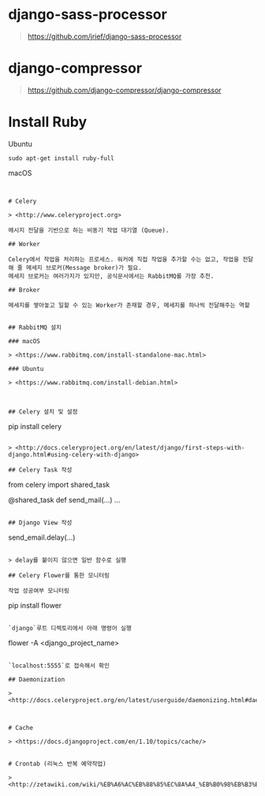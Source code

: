 # django-sass-processor

> <https://github.com/jrief/django-sass-processor>


# django-compressor

> <https://github.com/django-compressor/django-compressor>

# Install Ruby

Ubuntu

```
sudo apt-get install ruby-full
```

macOS

```


# Celery

> <http://www.celeryproject.org>

메시지 전달을 기반으로 하는 비동기 작업 대기열 (Queue).

## Worker

Celery에서 작업을 처리하는 프로세스. 워커에 직접 작업을 추가할 수는 없고, 작업을 전달 해 줄 메세지 브로커(Message broker)가 필요.  
메세지 브로커는 여러가지가 있지만, 공식문서에서는 RabbitMQ를 가장 추천.

## Broker

메세지를 쌓아놓고 일할 수 있는 Worker가 존재할 경우, 메세지를 하나씩 전달해주는 역할


## RabbitMQ 설치

### macOS

> <https://www.rabbitmq.com/install-standalone-mac.html>

### Ubuntu

> <https://www.rabbitmq.com/install-debian.html>



## Celery 설치 및 설정

```
pip install celery
```

> <http://docs.celeryproject.org/en/latest/django/first-steps-with-django.html#using-celery-with-django>

## Celery Task 작성

```
from celery import shared_task

@shared_task
def send_mail(...)
	...
```

## Django View 작성

```
send_email.delay(...)
```

> delay를 붙이지 않으면 일반 함수로 실행

## Celery Flower를 통한 모니터링

작업 성공여부 모니터링

```
pip install flower
```

`django`루트 디렉토리에서 아래 명령어 실행

```
flower -A <django_project_name>
```

`localhost:5555`로 접속해서 확인

## Daemonization

> <http://docs.celeryproject.org/en/latest/userguide/daemonizing.html#daemonizing>



# Cache

> <https://docs.djangoproject.com/en/1.10/topics/cache/>


# Crontab (리눅스 반복 예약작업)

> <http://zetawiki.com/wiki/%EB%A6%AC%EB%88%85%EC%8A%A4_%EB%B0%98%EB%B3%B5_%EC%98%88%EC%95%BD%EC%9E%91%EC%97%85_cron,_crond,_crontab>

